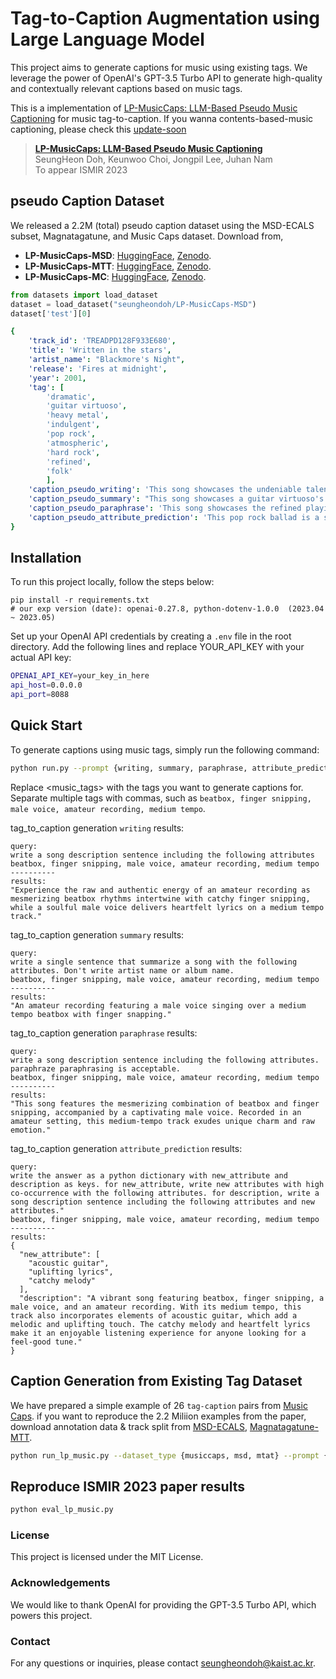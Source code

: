 # Tag-to-Caption Augmentation using Large Language Model

This project aims to generate captions for music using existing tags. We leverage the power of OpenAI's GPT-3.5 Turbo API to generate high-quality and contextually relevant captions based on music tags.

This is a implementation of [LP-MusicCaps: LLM-Based Pseudo Music Captioning](#) for music tag-to-caption. If you wanna contents-based-music captioning, please check this [update-soon](#) 

> [**LP-MusicCaps: LLM-Based Pseudo Music Captioning**](#)   
> SeungHeon Doh, Keunwoo Choi, Jongpil Lee, Juhan Nam   
> To appear ISMIR 2023   

## pseudo Caption Dataset

We released a 2.2M (total) pseudo caption dataset using the MSD-ECALS subset, Magnatagatune, and Music Caps dataset. Download from,

- **LP-MusicCaps-MSD**: [HuggingFace](#), [Zenodo](#).
- **LP-MusicCaps-MTT**: [HuggingFace](#), [Zenodo](#).
- **LP-MusicCaps-MC**: [HuggingFace](#), [Zenodo](#).

```python
from datasets import load_dataset
dataset = load_dataset("seungheondoh/LP-MusicCaps-MSD")
dataset['test'][0]
```

```yaml
{
    'track_id': 'TREADPD128F933E680',
    'title': 'Written in the stars',
    'artist_name': "Blackmore's Night",
    'release': 'Fires at midnight',
    'year': 2001,
    'tag': [
        'dramatic',
        'guitar virtuoso',
        'heavy metal',
        'indulgent',
        'pop rock',
        'atmospheric',
        'hard rock',
        'refined',
        'folk'
        ],
    'caption_pseudo_writing': 'This song showcases the undeniable talent of a guitar virtuoso, seamlessly blending the refined elements of pop rock and folk with the atmospheric and dramatic sounds of heavy metal and hard rock, resulting in an indulgent and unforgettable musical experience.',
    'caption_pseudo_summary': "This song showcases a guitar virtuoso's refined and atmospheric pop rock sound, with elements of dramatic heavy metal, folk, and indulgent hard rock.",
    'caption_pseudo_paraphrase': 'This song showcases the refined playing of a guitar virtuoso at the forefront of intricate pop rock arrangements, with atmospheric and dramatic elements that draw from heavy metal, folk, and indulgent hard rock influences.',
    'caption_pseudo_attribute_prediction': 'This pop rock ballad is a showcase for the guitar virtuoso\\s refined playing style, blending atmospheric and heavy metal sounds into a unique folk rock sound. With indulgent solos and dramatic duets, the track creates a hard rock energy that is both mellow and upbeat, introspective and soulful.'
}
```


## Installation
To run this project locally, follow the steps below:

```
pip install -r requirements.txt
# our exp version (date): openai-0.27.8, python-dotenv-1.0.0  (2023.04 ~ 2023.05)
```
Set up your OpenAI API credentials by creating a `.env` file in the root directory. Add the following lines and replace YOUR_API_KEY with your actual API key:

```bash
OPENAI_API_KEY=your_key_in_here
api_host=0.0.0.0
api_port=8088
```

## Quick Start
To generate captions using music tags, simply run the following command:

```bash
python run.py --prompt {writing, summary, paraphrase, attribute_prediction} --tags <music_tags>
```
Replace <music_tags> with the tags you want to generate captions for. Separate multiple tags with commas, such as `beatbox, finger snipping, male voice, amateur recording, medium tempo`.

tag_to_caption generation `writing` results:
```
query: 
write a song description sentence including the following attributes
beatbox, finger snipping, male voice, amateur recording, medium tempo
----------
results: 
"Experience the raw and authentic energy of an amateur recording as mesmerizing beatbox rhythms intertwine with catchy finger snipping, while a soulful male voice delivers heartfelt lyrics on a medium tempo track."
```

tag_to_caption generation `summary` results:
```
query: 
write a single sentence that summarize a song with the following attributes. Don't write artist name or album name.
beatbox, finger snipping, male voice, amateur recording, medium tempo
----------
results: 
"An amateur recording featuring a male voice singing over a medium tempo beatbox with finger snapping."
```

tag_to_caption generation `paraphrase` results:
```
query: 
write a song description sentence including the following attributes. paraphraze paraphrasing is acceptable.
beatbox, finger snipping, male voice, amateur recording, medium tempo
----------
results: 
"This song features the mesmerizing combination of beatbox and finger snipping, accompanied by a captivating male voice. Recorded in an amateur setting, this medium-tempo track exudes unique charm and raw emotion."
```

tag_to_caption generation `attribute_prediction` results:
```
query: 
write the answer as a python dictionary with new_attribute and description as keys. for new_attribute, write new attributes with high co-occurrence with the following attributes. for description, write a song description sentence including the following attributes and new attributes."
beatbox, finger snipping, male voice, amateur recording, medium tempo
----------
results: 
{
  "new_attribute": [
    "acoustic guitar",
    "uplifting lyrics",
    "catchy melody"
  ],
  "description": "A vibrant song featuring beatbox, finger snipping, a male voice, and an amateur recording. With its medium tempo, this track also incorporates elements of acoustic guitar, which add a melodic and uplifting touch. The catchy melody and heartfelt lyrics make it an enjoyable listening experience for anyone looking for a feel-good tune."
}
```

## Caption Generation from Existing Tag Dataset
We have prepared a simple example of 26 `tag-caption` pairs from [Music Caps](https://huggingface.co/datasets/google/MusicCaps). if you want to reproduce the 2.2 Miliion examples from the paper, download annotation data & track split from [MSD-ECALS](https://zenodo.org/record/7107130), [Magnatagatune-MTT](https://github.com/seungheondoh/msu-benchmark). 

```bash
python run_lp_music.py --dataset_type {musiccaps, msd, mtat} --prompt {writing, summary, paraphrase, attribute_prediction}
```

## Reproduce ISMIR 2023 paper results

```bash
python eval_lp_music.py
```

### License
This project is licensed under the MIT License.

### Acknowledgements
We would like to thank OpenAI for providing the GPT-3.5 Turbo API, which powers this project.

### Contact
For any questions or inquiries, please contact seungheondoh@kaist.ac.kr.